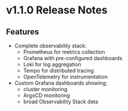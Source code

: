 # v1.1.0 Release Notes

## Features
- Complete observability stack:
  - Prometheus for metrics collection
  - Grafana with pre-configured dashboards
  - Loki for log aggregation
  - Tempo for distributed tracing
  - OpenTelemetry for instrumentation
- Custom Grafana dashboards showing: 
  - cluster monitoring
  - ArgoCD monitoring
  - broad Observability Stack data
